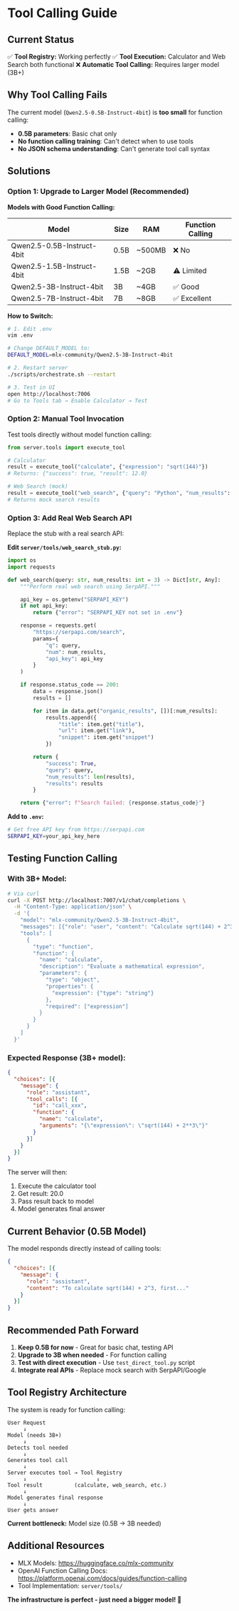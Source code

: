 # Tool Calling Guide

## Current Status

✅ **Tool Registry:** Working perfectly
✅ **Tool Execution:** Calculator and Web Search both functional
❌ **Automatic Tool Calling:** Requires larger model (3B+)

## Why Tool Calling Fails

The current model (`Qwen2.5-0.5B-Instruct-4bit`) is **too small** for function calling:

- **0.5B parameters**: Basic chat only
- **No function calling training**: Can't detect when to use tools
- **No JSON schema understanding**: Can't generate tool call syntax

## Solutions

### Option 1: Upgrade to Larger Model (Recommended)

**Models with Good Function Calling:**

| Model | Size | RAM | Function Calling |
|-------|------|-----|------------------|
| Qwen2.5-0.5B-Instruct-4bit | 0.5B | ~500MB | ❌ No |
| Qwen2.5-1.5B-Instruct-4bit | 1.5B | ~2GB | ⚠️ Limited |
| Qwen2.5-3B-Instruct-4bit | 3B | ~4GB | ✅ Good |
| Qwen2.5-7B-Instruct-4bit | 7B | ~8GB | ✅ Excellent |

**How to Switch:**

```bash
# 1. Edit .env
vim .env

# Change DEFAULT_MODEL to:
DEFAULT_MODEL=mlx-community/Qwen2.5-3B-Instruct-4bit

# 2. Restart server
./scripts/orchestrate.sh --restart

# 3. Test in UI
open http://localhost:7006
# Go to Tools tab → Enable Calculator → Test
```

### Option 2: Manual Tool Invocation

Test tools directly without model function calling:

```python
from server.tools import execute_tool

# Calculator
result = execute_tool("calculate", {"expression": "sqrt(144)"})
# Returns: {"success": true, "result": 12.0}

# Web Search (mock)
result = execute_tool("web_search", {"query": "Python", "num_results": 3})
# Returns mock search results
```

### Option 3: Add Real Web Search API

Replace the stub with a real search API:

**Edit `server/tools/web_search_stub.py`:**

```python
import os
import requests

def web_search(query: str, num_results: int = 3) -> Dict[str, Any]:
    """Perform real web search using SerpAPI."""

    api_key = os.getenv("SERPAPI_KEY")
    if not api_key:
        return {"error": "SERPAPI_KEY not set in .env"}

    response = requests.get(
        "https://serpapi.com/search",
        params={
            "q": query,
            "num": num_results,
            "api_key": api_key
        }
    )

    if response.status_code == 200:
        data = response.json()
        results = []

        for item in data.get("organic_results", [])[:num_results]:
            results.append({
                "title": item.get("title"),
                "url": item.get("link"),
                "snippet": item.get("snippet")
            })

        return {
            "success": True,
            "query": query,
            "num_results": len(results),
            "results": results
        }

    return {"error": f"Search failed: {response.status_code}"}
```

**Add to `.env`:**
```bash
# Get free API key from https://serpapi.com
SERPAPI_KEY=your_api_key_here
```

## Testing Function Calling

### With 3B+ Model:

```bash
# Via curl
curl -X POST http://localhost:7007/v1/chat/completions \
  -H "Content-Type: application/json" \
  -d '{
    "model": "mlx-community/Qwen2.5-3B-Instruct-4bit",
    "messages": [{"role": "user", "content": "Calculate sqrt(144) + 2^3"}],
    "tools": [
      {
        "type": "function",
        "function": {
          "name": "calculate",
          "description": "Evaluate a mathematical expression",
          "parameters": {
            "type": "object",
            "properties": {
              "expression": {"type": "string"}
            },
            "required": ["expression"]
          }
        }
      }
    ]
  }'
```

### Expected Response (3B+ model):

```json
{
  "choices": [{
    "message": {
      "role": "assistant",
      "tool_calls": [{
        "id": "call_xxx",
        "function": {
          "name": "calculate",
          "arguments": "{\"expression\": \"sqrt(144) + 2**3\"}"
        }
      }]
    }
  }]
}
```

The server will then:
1. Execute the calculator tool
2. Get result: 20.0
3. Pass result back to model
4. Model generates final answer

## Current Behavior (0.5B Model)

The model responds directly instead of calling tools:

```json
{
  "choices": [{
    "message": {
      "role": "assistant",
      "content": "To calculate sqrt(144) + 2^3, first..."
    }
  }]
}
```

## Recommended Path Forward

1. **Keep 0.5B for now** - Great for basic chat, testing API
2. **Upgrade to 3B when needed** - For function calling
3. **Test with direct execution** - Use `test_direct_tool.py` script
4. **Integrate real APIs** - Replace mock search with SerpAPI/Google

## Tool Registry Architecture

The system is ready for function calling:

```
User Request
     ↓
Model (needs 3B+)
     ↓
Detects tool needed
     ↓
Generates tool call
     ↓
Server executes tool → Tool Registry
     ↓                      ↓
Tool result          (calculate, web_search, etc.)
     ↓
Model generates final response
     ↓
User gets answer
```

**Current bottleneck:** Model size (0.5B → 3B needed)

## Additional Resources

- MLX Models: https://huggingface.co/mlx-community
- OpenAI Function Calling Docs: https://platform.openai.com/docs/guides/function-calling
- Tool Implementation: `server/tools/`

**The infrastructure is perfect - just need a bigger model! 🚀**
